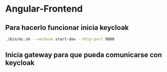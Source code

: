 # Angular-Frontend

## Para hacerlo funcionar inicia keycloak

```bash
./bin/kc.sh --verbose start-dev --http-port 9000
```

## Inicia gateway para que pueda comunicarse con keycloak